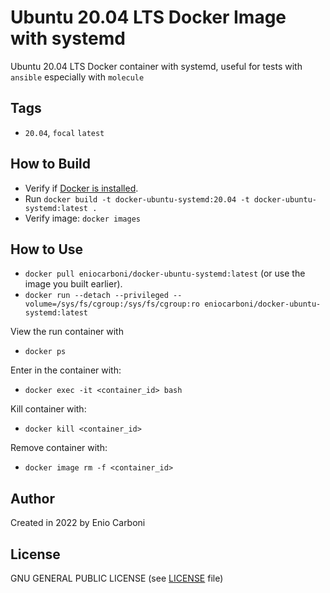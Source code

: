 # Ubuntu 20.04 LTS Docker Image with systemd

Ubuntu 20.04 LTS Docker container with systemd, useful for tests with `ansible` especially with `molecule`

## Tags

  - `20.04`, `focal` `latest`


## How to Build

  * Verify if [Docker is installed](https://docs.docker.com/install/).
  * Run `docker build -t docker-ubuntu-systemd:20.04 -t docker-ubuntu-systemd:latest .`
  * Verify image: `docker images`

## How to Use

  * `docker pull eniocarboni/docker-ubuntu-systemd:latest` (or use the image you built earlier).
  * `docker run --detach --privileged --volume=/sys/fs/cgroup:/sys/fs/cgroup:ro eniocarboni/docker-ubuntu-systemd:latest`

View the run container with

  * `docker ps`

Enter in the container with:

  * `docker exec -it <container_id> bash`

Kill container with:

  * `docker kill <container_id>`

Remove container with:

  * `docker image rm -f <container_id>` 

## Author

Created in 2022 by Enio Carboni

## License

GNU GENERAL PUBLIC LICENSE (see [LICENSE](LICENSE) file)

